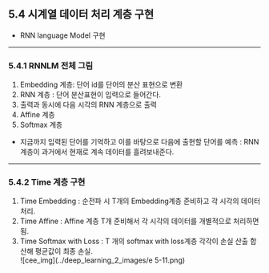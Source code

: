 ## 5.4 시계열 데이터 처리 계층 구현  
* RNN language Model 구현  

***
### 5.4.1 RNNLM 전체 그림  
1. Embedding 계층: 단어 id를 단어의 분산 표현으로 변환    
2. RNN 계층 : 단어 분산표현이 입력으로 들어간다.
3. 출력과 동시에 다음 시각의 RNN 계층으로 출력  
4. Affine 계층
5. Softmax 계층  
* 지금까지 입력된 단어를 기억하고 이를 바탕으로 다음에 출현할 단어를 예측 : RNN 계층이 과거에서 현재로 계속 데이터를 흘려보내준다.  

***
### 5.4.2 Time 계층 구현  
1. Time Embedding : 순전파 시 T개의 Embedding계층 준비하고 각 시각의 데이터 처리.  
2. Time Affine : Affine 계층 T개 준비해서 각 시각의 데이터를 개별적으로 처리하면 됨. 
3. Time Softmax with Loss : T 개의 softmax with loss계층 각각이 손실 산출 합산해 평균값이 최종 손실.  
    ![cee_img](../deep_learning_2_images/e 5-11.png)  
   
